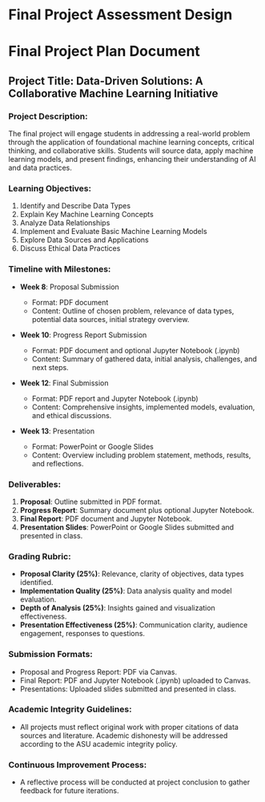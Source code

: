Final Project Assessment Design
===============================

# Final Project Plan Document

## Project Title: **Data-Driven Solutions: A Collaborative Machine Learning Initiative**

### Project Description:
The final project will engage students in addressing a real-world problem through the application of foundational machine learning concepts, critical thinking, and collaborative skills. Students will source data, apply machine learning models, and present findings, enhancing their understanding of AI and data practices.

### Learning Objectives:
1. Identify and Describe Data Types
2. Explain Key Machine Learning Concepts
3. Analyze Data Relationships
4. Implement and Evaluate Basic Machine Learning Models
5. Explore Data Sources and Applications
6. Discuss Ethical Data Practices

### Timeline with Milestones:
- **Week 8**: Proposal Submission
  - Format: PDF document
  - Content: Outline of chosen problem, relevance of data types, potential data sources, initial strategy overview.
  
- **Week 10**: Progress Report Submission
  - Format: PDF document and optional Jupyter Notebook (.ipynb)
  - Content: Summary of gathered data, initial analysis, challenges, and next steps.
  
- **Week 12**: Final Submission
  - Format: PDF report and Jupyter Notebook (.ipynb)
  - Content: Comprehensive insights, implemented models, evaluation, and ethical discussions.
  
- **Week 13**: Presentation
  - Format: PowerPoint or Google Slides
  - Content: Overview including problem statement, methods, results, and reflections.

### Deliverables:
1. **Proposal**: Outline submitted in PDF format.
2. **Progress Report**: Summary document plus optional Jupyter Notebook.
3. **Final Report**: PDF document and Jupyter Notebook.
4. **Presentation Slides**: PowerPoint or Google Slides submitted and presented in class.

### Grading Rubric:
- **Proposal Clarity (25%)**: Relevance, clarity of objectives, data types identified.
- **Implementation Quality (25%)**: Data analysis quality and model evaluation.
- **Depth of Analysis (25%)**: Insights gained and visualization effectiveness.
- **Presentation Effectiveness (25%)**: Communication clarity, audience engagement, responses to questions.

### Submission Formats:
- Proposal and Progress Report: PDF via Canvas.
- Final Report: PDF and Jupyter Notebook (.ipynb) uploaded to Canvas.
- Presentations: Uploaded slides submitted and presented in class.

### Academic Integrity Guidelines:
- All projects must reflect original work with proper citations of data sources and literature. Academic dishonesty will be addressed according to the ASU academic integrity policy.

### Continuous Improvement Process:
- A reflective process will be conducted at project conclusion to gather feedback for future iterations.